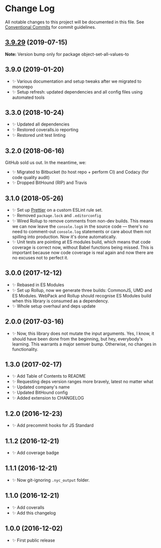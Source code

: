 # Change Log

All notable changes to this project will be documented in this file.
See [Conventional Commits](https://conventionalcommits.org) for commit guidelines.

## [3.9.29](https://gitlab.com/codsen/codsen/compare/object-set-all-values-to@3.9.28...object-set-all-values-to@3.9.29) (2019-07-15)

**Note:** Version bump only for package object-set-all-values-to





## 3.9.0 (2019-01-20)

- ✨ Various documentation and setup tweaks after we migrated to monorepo
- ✨ Setup refresh: updated dependencies and all config files using automated tools

## 3.3.0 (2018-10-24)

- ✨ Updated all dependencies
- ✨ Restored coveralls.io reporting
- ✨ Restored unit test linting

## 3.2.0 (2018-06-16)

GitHub sold us out. In the meantime, we:

- ✨ Migrated to Bitbucket (to host repo + perform CI) and Codacy (for code quality audit)
- ✨ Dropped BitHound (RIP) and Travis

## 3.1.0 (2018-05-26)

- ✨ Set up [Prettier](https://prettier.io) on a custom ESLint rule set.
- ✨ Removed `package.lock` and `.editorconfig`
- ✨ Wired Rollup to remove comments from non-dev builds. This means we can now leave the `console.log`s in the source code — there's no need to comment-out `console.log` statements or care about them not spilling into production. Now it's done automatically.
- ✨ Unit tests are pointing at ES modules build, which means that code coverage is correct now, without Babel functions being missed. This is important because now code coverage is real again and now there are no excuses not to perfect it.

## 3.0.0 (2017-12-12)

- ✨ Rebased in ES Modules
- ✨ Set up Rollup, now we generate three builds: CommonJS, UMD and ES Modules. WebPack and Rollup should recognise ES Modules build when this library is consumed as a dependency.
- ✨ Whole setup overhaul and deps update

## 2.0.0 (2017-03-16)

- ✨ Now, this library does not mutate the input arguments. Yes, I know, it should have been done from the beginning, but hey, everybody's learning. This warrants a major semver bump. Otherwise, no changes in functionality.

## 1.3.0 (2017-02-17)

- ✨ Add Table of Contents to README
- ✨ Requesting deps version ranges more bravely, latest no matter what
- ✨ Updated company's name
- ✨ Updated BitHound config
- ✨ Added extension to CHANGELOG

## 1.2.0 (2016-12-23)

- ✨ Add precommit hooks for JS Standard

## 1.1.2 (2016-12-21)

- ✨ Add coverage badge

## 1.1.1 (2016-12-21)

- ✨ Now git-ignoring `.nyc_output` folder.

## 1.1.0 (2016-12-21)

- ✨ Add coveralls
- ✨ Add this changelog

## 1.0.0 (2016-12-02)

- ✨ First public release
